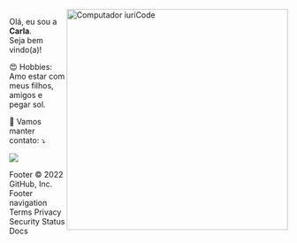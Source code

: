 <img src="https://raw.githubusercontent.com/MicaelliMedeiros/micaellimedeiros/master/image/computer-illustration.png" min-width="400px" max-width="400px" width="400px" align="right" alt="Computador iuriCode">

<p align="left"> 
  Olá, eu sou a <strong>Carla</strong>.<br>
  Seja bem vindo(a)!
</p>

<p align="left">
  😍 Hobbies: Amo estar com meus filhos, amigos e pegar sol.
</p>


<p align="left">
  💌 Vamos manter contato: ⤵️
</p>

  <a href="#" alt="Linkedin">
  <img src="https://img.shields.io/badge/-Linkedin-0e76a8?style=flat-square&logo=Linkedin&logoColor=white&link=https://www.linkedin.com/in/carla-hentschel-5b1723b9/" /></a>

</p>  
Footer
© 2022 GitHub, Inc.
Footer navigation
Terms
Privacy
Security
Status
Docs

